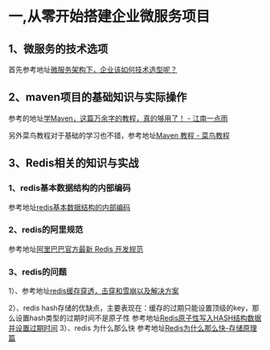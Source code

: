 # 一,从零开始搭建企业微服务项目
## 1、微服务的技术选项
首先参考地址[微服务架构下，企业该如何技术选型呢？](https://developer.51cto.com/article/646986.html)
## 2、maven项目的基础知识与实际操作
参考的地址[学Maven，这篇万余字的教程，真的够用了！ - 江南一点雨](https://www.cnblogs.com/lenve/p/12047793.html)

另外菜鸟教程对于基础的学习也不错，参考地址[Maven 教程 - 菜鸟教程](https://www.runoob.com/maven/maven-manage-dependencies.html)
## 3、Redis相关的知识与实战
### 1、redis基本数据结构的内部编码
参考地址[redis基本数据结构的内部编码](https://juejin.cn/post/6988497666397175822)
### 2、redis的阿里规范
参考地址[阿里巴巴官方最新 Redis 开发规范](https://my.oschina.net/mdxlcj/blog/4544058)

### 3、redis的问题
1）、参考地址[redis缓存穿透，击穿和雪崩以及解决方案](https://blog.csdn.net/m0_37937394/article/details/122564362)

2）、redis hash存储的优缺点，主要表现在：缓存的过期只能设置顶级的key，那么设置hash类型的过期时间不是原子性
参考地址[Redis原子性写入HASH结构数据并设置过期时间](https://cloud.tencent.com/developer/article/1468743)
3）、redis 为什么那么快
参考地址[Redis为什么那么快-存储原理篇](https://blog.csdn.net/qq_38378384/article/details/108019198)
